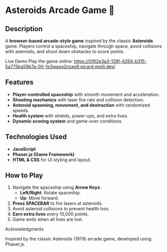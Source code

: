 
# **Asteroids Arcade Game 🚀**

## **Description**
A **browser-based arcade-style game** inspired by the classic **Asteroids** game. Players control a spaceship, navigate through space, avoid collisions with asteroids, and shoot down obstacles to score points.

Live Demo
Play the game online: https://0f62e3a3-128f-4264-b315-5a775ba59b7a-00-1e3wasq2nzag9.picard.replit.dev/ 

## **Features**
- **Player-controlled spaceship** with smooth movement and acceleration.
- **Shooting mechanics** with laser fire rate and collision detection.
- **Asteroid spawning, movement, and destruction** with randomized speeds.
- **Health system** with shields, power-ups, and extra lives.
- **Dynamic scoring system** and game-over conditions.

## **Technologies Used**
- **JavaScript**
- **Phaser.js (Game Framework)**
- **HTML & CSS** for UI styling and layout.

## **How to Play**
1. Navigate the spaceship using **Arrow Keys**:
   - **Left/Right**: Rotate spaceship.
   - **Up**: Move forward.
2. **Press SPACEBAR** to fire lasers at asteroids.
3. Avoid asteroid collisions to prevent health loss.
4. **Earn extra lives** every 10,000 points.
5. Game ends when all lives are lost.

Acknowledgments

Inspired by the classic Asteroids (1979) arcade game, developed using Phaser.js.



